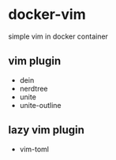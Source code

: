 # docker-vim

simple vim in docker container

## vim plugin

* dein
* nerdtree
* unite
* unite-outline

## lazy vim plugin

* vim-toml

